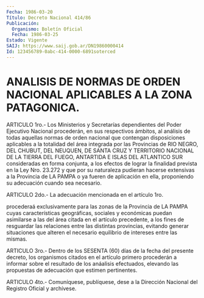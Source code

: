 ```yaml
---
Fecha: 1986-03-20
Título: Decreto Nacional 414/86
Publicación:
  Organismo: Boletín Oficial
  Fecha: 1986-03-25
Estado: Vigente
SAIJ: https://www.saij.gob.ar/DN19860000414
Id: 123456789-0abc-414-0000-6891soterced
---
```

# ANALISIS DE NORMAS DE ORDEN NACIONAL APLICABLES A LA ZONA PATAGONICA.

<a id="1"></a>
ARTICULO  1ro.- Los Ministerios y Secretarías dependientes del Poder Ejecutivo  Nacional  procederán,  en sus respectivos ámbitos, al  análisis  de  todas  aquellas  normas  de  orden  nacional  que contengan  disposiciones  aplicables  a  la  totalidad    del  área integrada  por  las  Provincias  de  RIO  NEGRO,  DEL  CHUBUT,  DEL NEUQUEN,  DE  SANTA  CRUZ  Y  TERRITORIO  NACIONAL DE LA TIERRA DEL FUEGO, ANTARTIDA E ISLAS DEL ATLANTICO SUR  consideradas  en  forma conjunta,  a  los efectos de lograr la finalidad prevista en la Ley Nro. 23.272 y que  por  su naturaleza pudieran hacerse extensivas a la  Provincia de LA PAMPA  o  ya  fueren  de  aplicación  en  ella, proponiendo su adecuación cuando sea necesario.

<a id="2"></a>
ARTICULO  2do.-  La  adecuación mencionada en el artículo 1ro.

procederaá exclusivamente para  las  zonas  de  la  Provincia de LA PAMPA  cuyas  características  geográficas,  sociales  y económicas puedan  asimilarse a las del área citada en el artículo precedente, a los fines  de  resguardar  las  relaciones  entre  las  distintas provincias,  evitando  generar situaciones que alteren el necesario equilibrio de intereses entre las mismas.

<a id="3"></a>
ARTICULO 3ro.- Dentro de los SESENTA (60) días de la fecha del presente  decreto,  los  organismos  citados en el artículo primero procederán  a  informar  sobre  el  resultado    de  los  anáalisis efectuados,  elevando    las propuestas de adecuación  que  estimen pertinentes.

<a id="4"></a>
ARTICULO  4to.-  Comuníquese,  publíquese, dese a la Dirección Nacional del Registro Oficial y archívese.